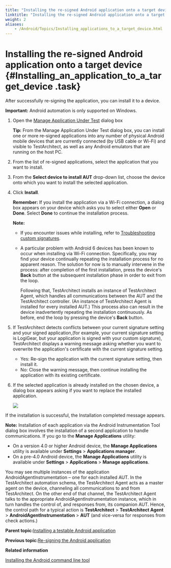 ```yaml
--- 
title: "Installing the re-signed Android application onto a target device"
linktitle: "Installing the re-signed Android application onto a target device"
weight: 2
aliases: 
    - /Android/Topics/Installing_applications_to_a_target_device.html
---
```

# Installing the re-signed Android application onto a target device {#Installing_an_application_to_a_target_device .task}

After successfully re-signing the application, you can install it to a device.

**Important:** Android automation is only supported on Windows.

1.  Open the [Manage Application Under Test](Installing_applications_resigning.html) dialog box

    **Tip:** From the Manage Application Under Test dialog box, you can install one or more re-signed applications into any number of physical Android mobile devices that are currently connected \(by USB cable or Wi-Fi\) and visible to TestArchitect, as well as any Android emulators that are running on the host PC.

2.  From the list of re-signed applications, select the application that you want to install.

3.  From the **Select device to install AUT** drop-down list, choose the device onto which you want to install the selected application.

4.  Click **Install**.

    **Remember:** If you install the application via a Wi-Fi connection, a dialog box appears on your device which asks you to select either **Open** or **Done**. Select **Done** to continue the installation process.

    **Note:**

    -   If you encounter issues while installing, refer to [Troubleshooting custom signatures](../../TA_FAQ/Topics/faq.tshoot.Android_custom_signature.html).
    -   A particular problem with Android 6 devices has been known to occur when installing via Wi-Fi connection. Specifically, you may find your device continually repeating the installation process for no apparent reason. The solution for now is to manually intervene in the process: after completion of the first installation, press the device's **Back** button at the subsequent installation phase in order to exit from the loop.

        Following that, TestArchitect installs an instance of TestArchitect Agent, which handles all communications between the AUT and the TestArchitect controller. \(An instance of TestArchitect Agent is installed for every installed AUT.\) This process also can result in the device inadvertently repeating the installation continuously. As before, end the loop by pressing the device's **Back** button.

5.  If TestArchitect detects conflicts between your current signature setting and your signed application,\(for example, your current signature setting is LogiGear, but your application is signed with your custom signature\), TestArchitect displays a warning message asking whether you want to overwrite the application's certificate with the current signature setting.

    -   Yes: Re-sign the application with the current signature setting, then install it.
    -   No: Close the warning message, then continue installing the application with its existing certificate.
6.  If the selected application is already installed on the chosen device, a dialog box appears asking if you want to replace the installed application.

    ![](../Images/android_13.png)


If the installation is successful, the Installation completed message appears.

**Note:** Installation of each application via the Android Instrumentation Tool dialog box involves the installation of a second application to handle communications. If you go to the **Manage Applications** utility:

-   On a version 4.0 or higher Android device, the **Manage Applications** utility is available under **Settings** \> **Applications manager**.
-   On a pre-4.0 Android device, the **Manage Applications** utility is available under **Settings** \> **Applications** \> **Manage applications**.

You may see multiple instances of the application AndroidAgentInstrumentation – one for each installed AUT. In the TestArchitect automation schema, the TestArchitect Agent acts as a master agent on the device, channeling all communications to and from TestArchitect. On the other end of that channel, the TestArchitect Agent talks to the appropriate AndroidAgentInstrumentation instance, which in turn handles the control of, and responses from, its companion AUT. Hence, the control path for a typical action is **TestArchitect** \> **TestArchitect Agent** \> **AndroidAgentInstrumentation** \> **AUT** \(and vice-versa for responses from check actions.\)

**Parent topic:**[Installing a testable Android application](../../Android/Topics/Installing_applications.html)

**Previous topic:**[Re-signing the Android application](../../Android/Topics/Installing_applications_resigning.html)

**Related information**  


[Installing the Android command line tool](../../Android/Topics/Android_command_line_tool_install.html)

